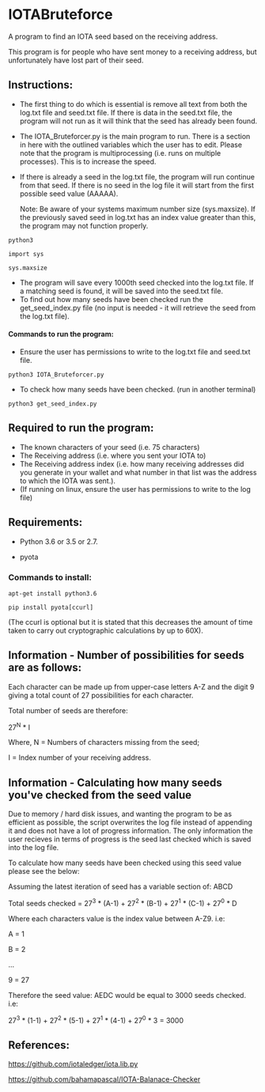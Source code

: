# IOTABruteforce

A program to find an IOTA seed based on the receiving address. 

This program is for people who have sent money to a receiving address, but unfortunately have lost part of their seed.

## Instructions: 

- The first thing to do which is essential is remove all text from both the log.txt file and seed.txt file. If there is data in the seed.txt file, the program will not run as it will think that the seed has already been found.
- The IOTA_Bruteforcer.py is the main program to run. There is a section in here with the outlined variables which the user has to edit. Please note that the program is multiprocessing (i.e. runs on multiple processes). This is to increase the speed. 
- If there is already a seed in the log.txt file, the program will run continue from that seed. If there is no seed in the log file it will start from the first possible seed value (AAAAA). 
  
  Note: Be aware of your systems maximum number size (sys.maxsize). If the previously saved seed in log.txt has an index value greater than this, the program may not function properly. 
```
python3
```
```
import sys
```
```
sys.maxsize
```
 
- The program will save every 1000th seed checked into the log.txt file. If a matching seed is found, it will be saved into the seed.txt file. 
- To find out how many seeds have been checked run the get_seed_index.py file (no input is needed - it will retrieve the seed from the log.txt file). 

#### Commands to run the program: 

- Ensure the user has permissions to write to the log.txt file and seed.txt file. 
```
python3 IOTA_Bruteforcer.py
```
- To check how many seeds have been checked. (run in another terminal) 
```
python3 get_seed_index.py
```

## Required to run the program:

- The known characters of your seed (i.e. 75 characters) 
- The Receiving address (i.e. where you sent your IOTA to)
- The Receiving address index (i.e. how many receiving addresses did you generate in your wallet and what number in that list was the address to which the IOTA was sent.). 
- (If running on linux, ensure the user has permissions to write to the log file) 


## Requirements: 
- Python 3.6 or 3.5 or 2.7.

- pyota 

### Commands to install:
```
apt-get install python3.6 
```
```
pip install pyota[ccurl] 
```
(The ccurl is optional but it is stated that this decreases the amount of time taken to carry out cryptographic calculations by up to 60X). 

## Information - Number of possibilities for seeds are as follows: 

Each character can be made up from upper-case letters A-Z and the digit 9 giving a total count of 27 possibilities for each character. 

Total number of seeds are therefore:

27<sup>N</sup> * I

Where, N = Numbers of characters missing from the seed;

I = Index number of your receiving address. 

## Information - Calculating how many seeds you've checked from the seed value 

Due to memory / hard disk issues, and wanting the program to be as efficient as possible, the script overwrites the log file instead of appending it and does not have a lot of progress information. The only information the user recieves in terms of progress is the seed last checked which is saved into the log file. 

To calculate how many seeds have been checked using this seed value please see the below: 

Assuming the latest iteration of seed has a variable section of: ABCD 

Total seeds checked = 27<sup>3</sup> * (A-1) + 27<sup>2</sup> * (B-1) + 27<sup>1</sup> * (C-1) + 27<sup>0</sup> * D 

Where each characters value is the index value between A-Z9. i.e:

A = 1

B = 2 

...

9 = 27 

Therefore the seed value: AEDC would be equal to 3000 seeds checked. i.e:  

27<sup>3</sup> * (1-1) + 27<sup>2</sup> * (5-1) + 27<sup>1</sup> * (4-1) + 27<sup>0</sup> * 3 = 3000

## References: 


https://github.com/iotaledger/iota.lib.py

https://github.com/bahamapascal/IOTA-Balanace-Checker

